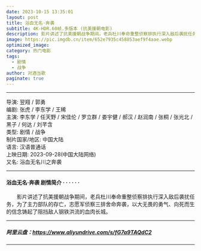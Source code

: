 ```yaml
---
date: 2023-10-15 13:35:01
layout: post
title: 浴血无名·奔袭
subtitle: 4K-HDR.60帧.多版本 (抗美援朝电影)
description: 影片讲述了抗美援朝战争期间，老兵杜川奉命重整侦察排执行深入敌后袭扰任务，为了主力部队的存亡，志愿军侦察三排舍命奔袭，以大无畏的勇气、向死而生的信念铸起了阻挡敌人钢铁洪流的血肉长城...
image: https://pic.imgdb.cn/item/652e7935c458853aef9f4aae.webp 
optimized_image: 
category: 热门电影
tags:
  - 剧情
  - 战争
author: 对酒当歌
paginate: true
---
```


---

导演: 翌翔 / 郭勇  
编剧: 张虎 / 李东学 / 王稀  
主演: 李东学 / 任天野 / 宋佳伦 / 罗立群 / 娄宇健 / 郝汉 / 赵润南 / 张桐 / 张光北 / 黑子 / 何达 / 刘芊含  
类型: 剧情 / 战争  
制片国家/地区: 中国大陆  
语言: 汉语普通话  
上映日期: 2023-09-28(中国大陆网络)  
又名: 浴血无名川之奔袭  

---

#### 浴血无名·奔袭 剧情简介 · · · · · ·

　　影片讲述了抗美援朝战争期间，老兵杜川奉命重整侦察排执行深入敌后袭扰任务，为了主力部队的存亡，志愿军侦察三排舍命奔袭，以大无畏的勇气、向死而生的信念铸起了阻挡敌人钢铁洪流的血肉长城。

---

##### 阿里云盘：<https://www.aliyundrive.com/s/fG7a9TAQdC2>

---
